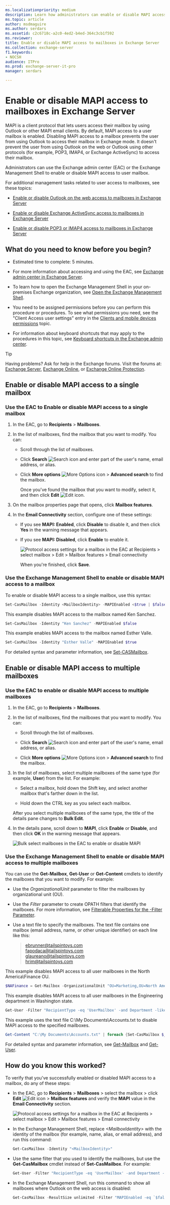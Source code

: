 ```yaml
---
ms.localizationpriority: medium
description: Learn how administrators can enable or disable MAPI access to specific mailboxes in Exchange Server 2016 or Exchange Server 2019.
ms.topic: article
author: msdmaguire
ms.author: serdars
ms.assetid: c2c6718c-a2c0-4ed2-b4ed-364c3cb1f592
ms.reviewer:
title: Enable or disable MAPI access to mailboxes in Exchange Server
ms.collection: exchange-server
f1.keywords:
- NOCSH
audience: ITPro
ms.prod: exchange-server-it-pro
manager: serdars

---
```


# Enable or disable MAPI access to mailboxes in Exchange Server

MAPI is a client protocol that lets users access their mailbox by using Outlook or other MAPI email clients. By default, MAPI access to a user mailbox is enabled. Disabling MAPI access to a mailbox prevents the user from using Outlook to access their mailbox in Exchange mode. It doesn't prevent the user from using Outlook on the web or Outlook using other protocols (for example, POP3, IMAP4, or Exchange ActiveSync) to access their mailbox.

Administrators can use the Exchange admin center (EAC) or the Exchange Management Shell to enable or disable MAPI access to user mailbox.

For additional management tasks related to user access to mailboxes, see these topics:

- [Enable or disable Outlook on the web access to mailboxes in Exchange Server](outlook-on-the-web/mailbox-access.md)

- [Enable or disable Exchange ActiveSync access to mailboxes in Exchange Server](exchange-activesync/activesync-mailbox-access.md)

- [Enable or disable POP3 or IMAP4 access to mailboxes in Exchange Server](pop3-and-imap4/configure-mailbox-access.md)

## What do you need to know before you begin?

- Estimated time to complete: 5 minutes.

- For more information about accessing and using the EAC, see [Exchange admin center in Exchange Server](../architecture/client-access/exchange-admin-center.md).

- To learn how to open the Exchange Management Shell in your on-premises Exchange organization, see [Open the Exchange Management Shell](/powershell/exchange/open-the-exchange-management-shell).

- You need to be assigned permissions before you can perform this procedure or procedures. To see what permissions you need, see the "Client Access user settings" entry in the [Clients and mobile devices permissions](../permissions/feature-permissions/client-and-mobile-device-permissions.md) topic.

- For information about keyboard shortcuts that may apply to the procedures in this topic, see [Keyboard shortcuts in the Exchange admin center](../about-documentation/exchange-admin-center-keyboard-shortcuts.md).

> [!TIP]
> Having problems? Ask for help in the Exchange forums. Visit the forums at: [Exchange Server](https://social.technet.microsoft.com/forums/office/home?category=exchangeserver), [Exchange Online](/answers/topics/office-exchange-server-itpro.html), or [Exchange Online Protection](https://social.technet.microsoft.com/forums/forefront/home?forum=FOPE).

## Enable or disable MAPI access to a single mailbox

### Use the EAC to Enable or disable MAPI access to a single mailbox

1. In the EAC, go to **Recipients** \> **Mailboxes**.

2. In the list of mailboxes, find the mailbox that you want to modify. You can:

   - Scroll through the list of mailboxes.

   - Click **Search** ![Search icon](../media/ITPro_EAC_.png) and enter part of the user's name, email address, or alias.

   - Click **More options** ![More Options icon](../media/ITPro_EAC_MoreOptionsIcon.png) \> **Advanced search** to find the mailbox.

     Once you've found the mailbox that you want to modify, select it, and then click **Edit** ![Edit icon](../media/ITPro_EAC_EditIcon.png).

3. On the mailbox properties page that opens, click **Mailbox features**.

4. In the **Email Connectivity** section, configure one of these settings:

   - If you see **MAPI: Enabled**, click **Disable** to disable it, and then click **Yes** in the warning message that appears.

   - If you see **MAPI: Disabled**, click **Enable** to enable it.

     ![Protocol access settings for a mailbox in the EAC at Recipients \> select mailbox \> Edit \> Mailbox features \> Email connectivity](../media/8c2d9cda-aa53-4b6e-b83a-0f55b4b3fd3d.png)

     When you're finished, click **Save**.

### Use the Exchange Management Shell to enable or disable MAPI access to a mailbox

To enable or disable MAPI access to a single mailbox, use this syntax:

```powershell
Set-CasMailbox -Identity <MailboxIdentity> -MAPIEnabled <$true | $false>
```

This example disables MAPI access to the mailbox named Ken Sanchez.

```powershell
Set-CasMailbox -Identity "Ken Sanchez" -MAPIEnabled $false
```

This example enables MAPI access to the mailbox named Esther Valle.

```powershell
Set-CasMailbox -Identity "Esther Valle" -MAPIEnabled $true
```

For detailed syntax and parameter information, see [Set-CASMailbox](/powershell/module/exchange/set-casmailbox).

## Enable or disable MAPI access to multiple mailboxes

### Use the EAC to enable or disable MAPI access to multiple mailboxes

1. In the EAC, go to **Recipients** \> **Mailboxes**.

2. In the list of mailboxes, find the mailboxes that you want to modify. You can:

   - Scroll through the list of mailboxes.

   - Click **Search** ![Search icon](../media/ITPro_EAC_.png) and enter part of the user's name, email address, or alias.

   - Click **More options** ![More Options icon](../media/ITPro_EAC_MoreOptionsIcon.png) \> **Advanced search** to find the mailbox.

3. In the list of mailboxes, select multiple mailboxes of the same type (for example, **User**) from the list. For example:

   - Select a mailbox, hold down the Shift key, and select another mailbox that's farther down in the list.

   - Hold down the CTRL key as you select each mailbox.

   After you select multiple mailboxes of the same type, the title of the details pane changes to **Bulk Edit**.

4. In the details pane, scroll down to **MAPI**, click **Enable** or **Disable**, and then click **OK** in the warning message that appears.

   ![Bulk select mailboxes in the EAC to enable or disable MAPI](../media/4bd368a0-cd9e-4eb7-97b6-001cad02bc2d.png)

### Use the Exchange Management Shell to enable or disable MAPI access to multiple mailboxes

You can use the **Get-Mailbox**, **Get-User** or **Get-Content** cmdlets to identify the mailboxes that you want to modify. For example:

- Use the _OrganizationalUnit_ parameter to filter the mailboxes by organizational unit (OU).

- Use the _Filter_ parameter to create OPATH filters that identify the mailboxes. For more information, see [Filterable Properties for the -Filter Parameter](/powershell/exchange/filter-properties).

- Use a text file to specify the mailboxes. The text file contains one mailbox (email address, name, or other unique identifier) on each line like this:

  > ebrunner@tailspintoys.com <br/> fapodaca@tailspintoys.com <br/> glaureano@tailspintoys.com <br/> hrim@tailspintoys.com

This example disables MAPI access to all user mailboxes in the North America\Finance OU.

```powershell
$NAFinance = Get-Mailbox -OrganizationalUnit "OU=Marketing,OU=North America,DC=contoso,DC=com" -Filter "RecipientTypeDetails -eq 'UserMailbox'" -ResultSize Unlimited; $NAFinance | foreach {Set-CasMailbox $_.Identity -MAPIEnabled $false}
```

This example disables MAPI access to all user mailboxes in the Engineering department in Washington state.

```powershell
Get-User -Filter "RecipientType -eq 'UserMailbox' -and Department -like 'Engineering*' -and StateOrProvince -eq 'WA'" | Set-CasMailbox -MAPIEnabled $false
```

This example uses the text file C:\My Documents\Accounts.txt to disable MAPI access to the specified mailboxes.

```powershell
Get-Content "C:\My Documents\Accounts.txt" | foreach {Set-CasMailbox $_ -MAPIEnabled $false}
```

For detailed syntax and parameter information, see [Get-Mailbox](/powershell/module/exchange/get-mailbox) and [Get-User](/powershell/module/exchange/get-user).

## How do you know this worked?

To verify that you've successfully enabled or disabled MAPI access to a mailbox, do any of these steps:

- In the EAC, go to **Recipients** \> **Mailboxes** \> select the mailbox \> click **Edit** ![Edit icon](../media/ITPro_EAC_EditIcon.png) \> **Mailbox features** and verify the **MAPI** value in the **Email Connectivity** section.

  ![Protocol access settings for a mailbox in the EAC at Recipients \> select mailbox \> Edit \> Mailbox features \> Email connectivity](../media/8c2d9cda-aa53-4b6e-b83a-0f55b4b3fd3d.png)

- In the Exchange Management Shell, replace _\<MailboxIdentity\>_ with the identity of the mailbox (for example, name, alias, or email address), and run this command:

  ```powershell
  Get-CasMailbox -Identity "<MailboxIdentity>"
  ```

- Use the same filter that you used to identify the mailboxes, but use the **Get-CasMailbox** cmdlet instead of **Set-CasMailbox**. For example:

  ```powershell
  Get-User -Filter "RecipientType -eq 'UserMailbox' -and Department -like 'Engineering*' -and StateOrProvince -eq 'WA'" | Get-CasMailbox
  ```

- In the Exchange Management Shell, run this command to show all mailboxes where Outlook on the web access is disabled:

  ```powershell
  Get-CasMailbox -ResultSize unlimited -Filter "MAPIEnabled -eq `$false"
  ```
